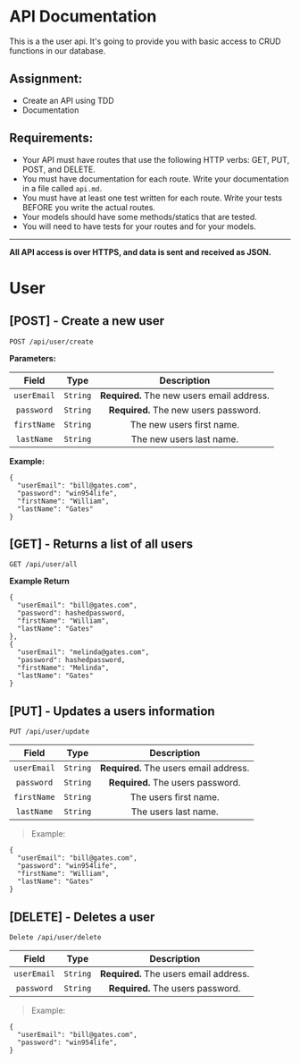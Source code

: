 # API Documentation

This is a the user api. It's going to provide you with basic access to CRUD functions in our database.

## Assignment:

* Create an API using TDD
* Documentation

## Requirements:

* Your API must have routes that use the following HTTP verbs: GET, PUT, POST, and DELETE.
* You must have documentation for each route. Write your documentation in a file called `api.md`.
* You must have at least one test written for each route. Write your tests BEFORE you write the actual routes.
* Your models should have some methods/statics that are tested.
* You will need to have tests for your routes and for your models.

---

**All API access is over HTTPS, and data is sent and received as JSON.**

# User

## [POST] - Create a new user

`POST /api/user/create`

**Parameters:**

|    Field    |   Type   |                Description                 |
| :---------: | :------: | :----------------------------------------: |
| `userEmail` | `String` | **Required.** The new users email address. |
| `password`  | `String` |   **Required.** The new users password.    |
| `firstName` | `String` |         The new users first name.          |
| `lastName`  | `String` |          The new users last name.          |

**Example:**

```
{
  "userEmail": "bill@gates.com",
  "password": "win954life",
  "firstName": "William",
  "lastName": "Gates"
}
```

## [GET] - Returns a list of all users

`GET /api/user/all`

**Example Return**

```
{
  "userEmail": "bill@gates.com",
  "password": hashedpassword,
  "firstName": "William",
  "lastName": "Gates"
},
{
  "userEmail": "melinda@gates.com",
  "password": hashedpassword,
  "firstName": "Melinda",
  "lastName": "Gates"
}
```

## [PUT] - Updates a users information

`PUT /api/user/update`

|    Field    |   Type   |              Description               |
| :---------: | :------: | :------------------------------------: |
| `userEmail` | `String` | **Required.** The users email address. |
| `password`  | `String` |   **Required.** The users password.    |
| `firstName` | `String` |         The users first name.          |
| `lastName`  | `String` |          The users last name.          |

> Example:

```
{
  "userEmail": "bill@gates.com",
  "password": "win954life",
  "firstName": "William",
  "lastName": "Gates"
}
```

## [DELETE] - Deletes a user

`Delete /api/user/delete`

|    Field    |   Type   |              Description               |
| :---------: | :------: | :------------------------------------: |
| `userEmail` | `String` | **Required.** The users email address. |
| `password`  | `String` |   **Required.** The users password.    |

> Example:

```
{
  "userEmail": "bill@gates.com",
  "password": "win954life",
}
```
